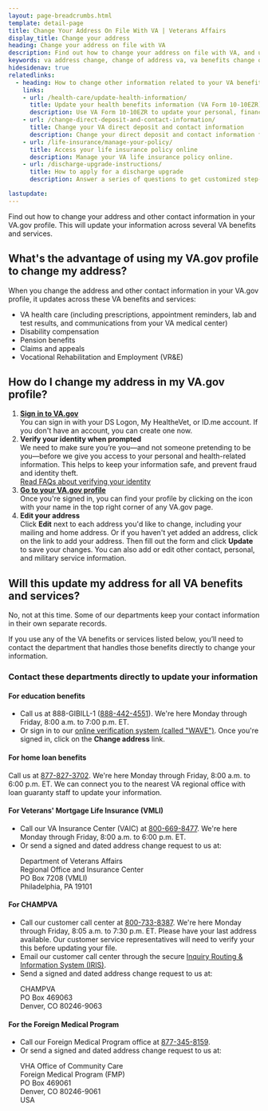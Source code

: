 ```yaml
---
layout: page-breadcrumbs.html
template: detail-page
title: Change Your Address On File With VA | Veterans Affairs
display_title: Change your address
heading: Change your address on file with VA
description: Find out how to change your address on file with VA, and update other contact information in your VA.gov profile. This will update your information across several VA benefits and services, including VA health care, disability compensation, and pension benefits.
keywords: va address change, change of address va, va benefits change of address, va change of address form, va address change form, how do i change my address with the va, va benefits address change
hidesidenav: true
relatedlinks:
  - heading: How to change other information related to your VA benefits
    links:
    - url: /health-care/update-health-information/
      title: Update your health benefits information (VA Form 10-10EZR)
      description: Use VA Form 10-10EZR to update your personal, financial, and insurance information after you’re enrolled in VA health care.
    - url: /change-direct-deposit-and-contact-information/
      title: Change your VA direct deposit and contact information
      description: Change your direct deposit and contact information for certain VA benefits.
    - url: /life-insurance/manage-your-policy/
      title: Access your life insurance policy online
      description: Manage your VA life insurance policy online.
    - url: /discharge-upgrade-instructions/
      title: How to apply for a discharge upgrade
      description: Answer a series of questions to get customized step-by-step instructions on how to apply for a discharge upgrade or correction.

lastupdate:
---
```


<div itemscope itemtype="http://schema.org/FAQPage">
<div itemprop="description" class="va-introtext">

Find out how to change your address and other contact information in your VA.gov profile. This will update your information across several VA benefits and services.

</div>

<div itemscope itemtype="http://schema.org/Question">

<h2 itemprop="name">What's the advantage of using my VA.gov profile to change my address?</h2>
<div itemprop="acceptedAnswer" itemscope itemtype="http://schema.org/Answer">
<div itemprop="text">

When you change the address and other contact information in your VA.gov profile, it updates across these VA benefits and services:

<ul>
  <li>VA health care (including prescriptions, appointment reminders, lab and test results, and communications from your VA medical center)</li>
  <li>Disability compensation</li>
  <li>Pension benefits</li>
  <li>Claims and appeals</li>
  <li>Vocational Rehabilitation and Employment (VR&E)</li>
</ul>

</div>
</div>
</div>

<div itemscope itemtype="http://schema.org/Question">

<h2 itemprop="name">How do I change my address in my VA.gov profile?</h2>
<div itemprop="acceptedAnswer" itemscope itemtype="http://schema.org/Answer">
<div itemprop="text">

<ol class="process">
  <li class="process-step list-one"><strong><a class="something" href="https://api.id.me/en/session/new">Sign in to VA.gov</a></strong><br> You can sign in with your DS Logon, My HealtheVet, or ID.me account. If you don't have an account, you can create one now.</li>
  <li class="process-step list-two"><strong>Verify your identity when prompted</strong> <br> We need to make sure you’re you—and not someone pretending to be you—before we give you access to your personal and health-related information. This helps to keep your information safe, and prevent fraud and identity theft. <br> <a href="/sign-in-faq/#verify">Read FAQs about verifying your identity</a></li>
  <li class="process-step list-three"><strong><a href="/profile/">Go to your VA.gov profile</a></strong> <br> Once you're signed in, you can find your profile by clicking on the icon with your name in the top right corner of any VA.gov page.</li>
  <li class="process-step list-four"><strong>Edit your address</strong> <br> Click <strong>Edit</strong> next to each address you'd like to change, including your mailing and home address. Or if you haven't yet added an address, click on the link to add your address. Then fill out the form and click <strong>Update</strong> to save your changes. You can also add or edit other contact, personal, and military service information.
</ol>

</ul>
</div>
</div>
</div>

<div itemscope itemtype="http://schema.org/Question">

<h2 itemprop="name">Will this update my address for all VA benefits and services?</h2>
<div itemprop="acceptedAnswer" itemscope itemtype="http://schema.org/Answer">
<div itemprop="text">

No, not at this time. Some of our departments keep your contact information in their own separate records.

If you use any of the VA benefits or services listed below, you’ll need to contact the department that handles those benefits directly to change your information.

<h3>Contact these departments directly to update your information</h3>

<h4>For education benefits</h4>

<ul>
  <li>Call us at 888-GIBILL-1 (<a href="tel:+18884424551">888-442-4551</a>). We're here Monday through Friday, 8:00 a.m. to 7:00 p.m. ET.</li>
  <li>Or sign in to our <a href="https://www.gibill.va.gov/wave/index.do">online verification system (called "WAVE")</a>. Once you're signed in, click on the <strong>Change address</strong> link.</li>
  </ul>

<h4>For home loan benefits</h4>
Call us at <a href="tel:+18778273702">877-827-3702</a>. We're here Monday through Friday, 8:00 a.m. to 6:00 p.m. ET. We can connect you to the nearest VA regional office with loan guaranty staff to update your information.

<h4>For Veterans' Mortgage Life Insurance (VMLI)</h4>

<ul>
  <li>Call our VA Insurance Center (VAIC) at <a href="tel:+18006698477">800-669-8477</a>. We're here Monday through Friday, 8:00 a.m. to 6:00 p.m. ET.</li>
  <li>Or send a signed and dated address change request to us at: <br>
    <p class="va-address-block">
      Department of Veterans Affairs <br>
      Regional Office and Insurance Center <br>
      PO Box 7208 (VMLI) <br>
      Philadelphia, PA 19101 <br>
  </li>
</ul>

<h4>For CHAMPVA</h4>

<ul>
  <li>Call our customer call center at <a href="tel:+18007338387">800-733-8387</a>. We're here Monday through Friday, 8:05 a.m. to 7:30 p.m. ET. Please have your last address available. Our customer service representatives will need to verify your this before updating your file.</li>
  <li>Email our customer call center through the secure <a href="https://iris.custhelp.va.gov/app/ask">Inquiry Routing & Information System (IRIS)</a>.</li>
  <li>Send a signed and dated address change request to us at:<br>
    <p class="va-address-block">
      CHAMPVA<br>
      PO Box 469063<br>
      Denver, CO 80246-9063<br>
    </p>
  </li>
  </ul>

<h4>For the Foreign Medical Program</h4>

<ul>
  <li>Call our Foreign Medical Program office at <a href="tel:+18773458158">877-345-8159</a>.</li>
  <li>Or send a signed and dated address change request to us at: <br>
    <p class="va-address-block">
      VHA Office of Community Care<br>
      Foreign Medical Program (FMP)<br>
      PO Box 469061<br>
      Denver, CO 80246-9061<br>
      USA<br>
    </p>
    </li>
</ul>

</div>
</div>
</div>
</div>
